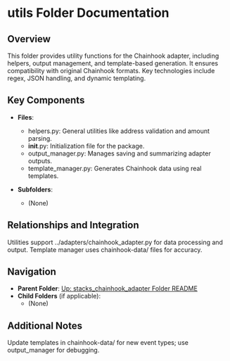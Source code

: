 # utils Folder Documentation

## Overview
This folder provides utility functions for the Chainhook adapter, including helpers, output management, and template-based generation. It ensures compatibility with original Chainhook formats. Key technologies include regex, JSON handling, and dynamic templating.

## Key Components
- **Files**:
  - helpers.py: General utilities like address validation and amount parsing.
  - __init__.py: Initialization file for the package.
  - output_manager.py: Manages saving and summarizing adapter outputs.
  - template_manager.py: Generates Chainhook data using real templates.

- **Subfolders**:
  - (None)

## Relationships and Integration
Utilities support ../adapters/chainhook_adapter.py for data processing and output. Template manager uses chainhook-data/ files for accuracy.

## Navigation
- **Parent Folder**: [Up: stacks_chainhook_adapter Folder README](../README.md)
- **Child Folders** (if applicable): 
  - (None)

## Additional Notes
Update templates in chainhook-data/ for new event types; use output_manager for debugging.
